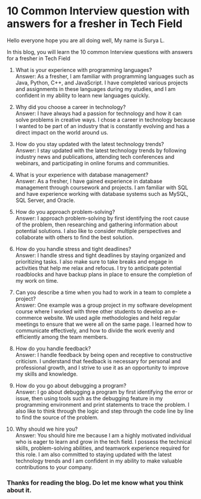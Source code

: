 # 10 Common Interview question with answers for a fresher in Tech Field

Hello everyone hope you are all doing well, My name is Surya L.

In this blog, you will learn the 10 common Interview questions with answers for a fresher in Tech Field

1. What is your experience with programming languages?  
    Answer: As a fresher, I am familiar with programming languages such as Java, Python, C++, and JavaScript. I have completed various projects and assignments in these languages during my studies, and I am confident in my ability to learn new languages quickly.
    
2. Why did you choose a career in technology?  
    Answer: I have always had a passion for technology and how it can solve problems in creative ways. I chose a career in technology because I wanted to be part of an industry that is constantly evolving and has a direct impact on the world around us.
    
3. How do you stay updated with the latest technology trends?  
    Answer: I stay updated with the latest technology trends by following industry news and publications, attending tech conferences and webinars, and participating in online forums and communities.
    
4. What is your experience with database management?  
    Answer: As a fresher, I have gained experience in database management through coursework and projects. I am familiar with SQL and have experience working with database systems such as MySQL, SQL Server, and Oracle.
    
5. How do you approach problem-solving?  
    Answer: I approach problem-solving by first identifying the root cause of the problem, then researching and gathering information about potential solutions. I also like to consider multiple perspectives and collaborate with others to find the best solution.
    
6. How do you handle stress and tight deadlines?  
    Answer: I handle stress and tight deadlines by staying organized and prioritizing tasks. I also make sure to take breaks and engage in activities that help me relax and refocus. I try to anticipate potential roadblocks and have backup plans in place to ensure the completion of my work on time.
    
7. Can you describe a time when you had to work in a team to complete a project?  
    Answer: One example was a group project in my software development course where I worked with three other students to develop an e-commerce website. We used agile methodologies and held regular meetings to ensure that we were all on the same page. I learned how to communicate effectively, and how to divide the work evenly and efficiently among the team members.
    
8. How do you handle feedback?  
    Answer: I handle feedback by being open and receptive to constructive criticism. I understand that feedback is necessary for personal and professional growth, and I strive to use it as an opportunity to improve my skills and knowledge.
    
9. How do you go about debugging a program?  
    Answer: I go about debugging a program by first identifying the error or issue, then using tools such as the debugging feature in my programming environment and print statements to trace the problem. I also like to think through the logic and step through the code line by line to find the source of the problem.
    
10. Why should we hire you?  
    Answer: You should hire me because I am a highly motivated individual who is eager to learn and grow in the tech field. I possess the technical skills, problem-solving abilities, and teamwork experience required for this role. I am also committed to staying updated with the latest technology trends and I am confident in my ability to make valuable contributions to your company.
    

### Thanks for reading the blog. Do let me know what you think about it.
